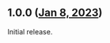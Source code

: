 ## 1.0.0 ([Jan 8, 2023](https://github.com/ramensoftware/windhawk-mods/blob/23ded4472c091b6502818edab49f908bc8f4a9f9/mods/ignore-focus-loss.wh.cpp))

Initial release.
